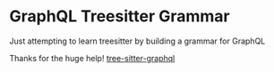 # GraphQL Treesitter Grammar

Just attempting to learn treesitter by building a grammar for GraphQL

Thanks for the huge help! [tree-sitter-graphql](https://github.com/dralletje/tree-sitter-graphql)

